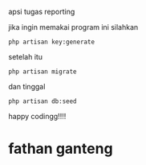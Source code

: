 apsi tugas reporting

jika ingin memakai program ini silahkan
```
php artisan key:generate
```

setelah itu 
```
php artisan migrate
```

dan tinggal 
```
php artisan db:seed
```

happy codingg!!!!

# fathan ganteng